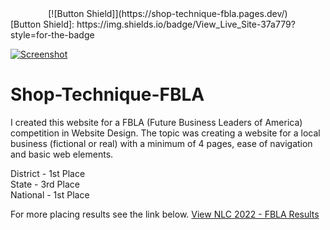 
<div align="center">
[![Button Shield]](https://shop-technique-fbla.pages.dev/)
</div>
[Button Shield]: https://img.shields.io/badge/View_Live_Site-37a779?style=for-the-badge


[![Screenshot](https://i.postimg.cc/3xWtMRKw/image.png)](https://shop-technique-fbla.pages.dev/)


# Shop-Technique-FBLA
I created this website for a FBLA (Future Business Leaders of America) competition in Website Design. The topic was creating a website for a local business (fictional or real) with a minimum of 4 pages, ease of navigation and basic web elements.

District - 1st Place <br>
State - 3rd Place <br>
National - 1st Place

For more placing results see the link below.
<a href="https://fbla-nlc.org/wp-content/uploads/2022/07/FBLA-Complete-Winner-List.pdf#page=74">View NLC 2022 - FBLA Results</a>
